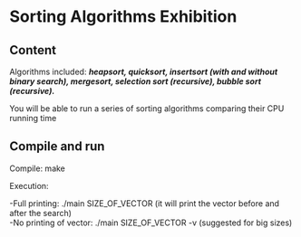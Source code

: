 # Sorting Algorithms Exhibition

## Content

Algorithms included: ***heapsort, quicksort, insertsort (with and without binary search), mergesort, selection sort (recursive), bubble sort (recursive).***
 
You will be able to run a series of sorting algorithms comparing their CPU running time

## Compile and run
Compile: make

Execution:

-Full printing: ./main SIZE_OF_VECTOR (it will print the vector before and after the search)  
-No printing of vector: ./main SIZE_OF_VECTOR -v (suggested for big sizes)
